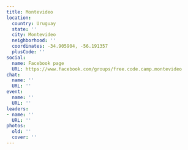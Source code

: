 ```yaml
---
title: Montevideo
location:
  country: Uruguay
  state: ''
  city: Montevideo
  neighborhood: ''
  coordinates: -34.905904, -56.191357
  plusCode: ''
social:
  name: Facebook page
  URL: https://www.facebook.com/groups/free.code.camp.montevideo
chat:
  name: ''
  URL: ''
event:
  name: ''
  URL: ''
leaders:
- name: ''
  URL: ''
photos:
  old: ''
  cover: ''
---
```

